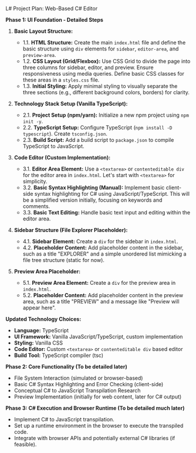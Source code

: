 L# Project Plan: Web-Based C# Editor

**Phase 1: UI Foundation - Detailed Steps**

1.  **Basic Layout Structure:**
    *   1.1. **HTML Structure:** Create the main `index.html` file and define the basic structure using `div` elements for `sidebar`, `editor-area`, and `preview-area`.
    *   1.2. **CSS Layout (Grid/Flexbox):**  Use CSS Grid to divide the page into three columns for sidebar, editor, and preview. Ensure responsiveness using media queries. Define basic CSS classes for these areas in a `styles.css` file.
    *   1.3. **Initial Styling:** Apply minimal styling to visually separate the three sections (e.g., different background colors, borders) for clarity.

2.  **Technology Stack Setup (Vanilla TypeScript):**
    *   2.1. **Project Setup (npm/yarn):** Initialize a new npm project using `npm init -y`.
    *   2.2. **TypeScript Setup:** Configure TypeScript (`npm install -D typescript`). Create `tsconfig.json`.
    *   2.3. **Build Script:** Add a build script to `package.json` to compile TypeScript to JavaScript.

3.  **Code Editor (Custom Implementation):**
    *   3.1. **Editor Area Element:** Use a `<textarea>` or `contenteditable div` for the editor area in `index.html`. Let's start with `<textarea>` for simplicity.
    *   3.2. **Basic Syntax Highlighting (Manual):** Implement basic client-side syntax highlighting for C# using JavaScript/TypeScript. This will be a simplified version initially, focusing on keywords and comments.
    *   3.3. **Basic Text Editing:** Handle basic text input and editing within the editor area.

4.  **Sidebar Structure (File Explorer Placeholder):**
    *   4.1. **Sidebar Element:** Create a `div` for the sidebar in `index.html`.
    *   4.2. **Placeholder Content:**  Add placeholder content in the sidebar, such as a title "EXPLORER" and a simple unordered list mimicking a file tree structure (static for now).

5.  **Preview Area Placeholder:**
    *   5.1. **Preview Area Element:** Create a `div` for the preview area in `index.html`.
    *   5.2. **Placeholder Content:** Add placeholder content in the preview area, such as a title "PREVIEW" and a message like "Preview will appear here".

**Updated Technology Choices:**
*   **Language:** TypeScript
*   **UI Framework:** Vanilla JavaScript/TypeScript, custom implementation
*   **Styling:** Vanilla CSS
*   **Code Editor:** Custom `<textarea>` or `contenteditable div` based editor
*   **Build Tool:**  TypeScript compiler (tsc)

**Phase 2: Core Functionality (To be detailed later)**

*   File System Interaction (simulated or browser-based)
*   Basic C# Syntax Highlighting and Error Checking (client-side)
*   Conceptual C# to JavaScript Transpilation Research
*   Preview Implementation (initially for web content, later for C# output)

**Phase 3: C# Execution and Browser Runtime (To be detailed much later)**

*   Implement C# to JavaScript transpilation.
*   Set up a runtime environment in the browser to execute the transpiled code.
*   Integrate with browser APIs and potentially external C# libraries (if feasible).